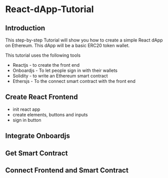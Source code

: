 # React-dApp-Tutorial

## Introduction

This step-by-step Tutorial will show you how to create a simple React dApp on Ethereum. This dApp will be a basic ERC20 token wallet. 

This tutorial uses the following tools

* Reactjs - to create the front end
* Onboardjs - To let people sign in with their wallets
* Solidity - to write an Ethereum smart contract
* Ethersjs - To the connect smart contract with the front end


## Create React Frontend

* init react app
* create elements, buttons and inputs
* sign in button

## Integrate Onboardjs

## Get Smart Contract

## Connect Frontend and Smart Contract

